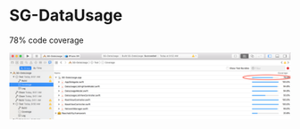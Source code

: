 # SG-DataUsage

78% code coverage

![alt text](https://github.com/bnsuhas/SG-DataUsage/blob/master/code_coverage.png)

